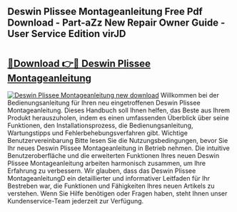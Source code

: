 ## Deswin Plissee Montageanleitung Free Pdf Download - Part-aZz New Repair Owner Guide - User Service Edition virJD

# <h2><a href="http://df8ahkr.blite.top/?on=Deswin+Plissee+Montageanleitung">🔗Download 👉🔴 Deswin Plissee Montageanleitung</a></h2>

[![Deswin Plissee Montageanleitung new download](https://i.imgur.com/lujVjoI.png)](http://df8ahkr.blite.top/?on=Deswin+Plissee+Montageanleitung)
Willkommen bei der Bedienungsanleitung für Ihren neu eingetroffenen Deswin Plissee Montageanleitung. Dieses Handbuch soll Ihnen helfen, das Beste aus Ihrem Produkt herauszuholen, indem es einen umfassenden Überblick über seine Funktionen, den Installationsprozess, die Bedienungsanleitung, Wartungstipps und Fehlerbehebungsverfahren gibt. Wichtige Benutzervereinbarung Bitte lesen Sie die Nutzungsbedingungen, bevor Sie Ihr neues Deswin Plissee Montageanleitung in Betrieb nehmen. Die intuitive Benutzeroberfläche und die erweiterten Funktionen Ihres neuen Deswin Plissee Montageanleitung arbeiten harmonisch zusammen, um Ihre Erfahrung zu verbessern. Wir glauben, dass das Deswin Plissee MontageanleitungD ein detaillierter und informativer Leitfaden für Ihr Bestreben war, die Funktionen und Fähigkeiten Ihres neuen Artikels zu verstehen. Wenn Sie Hilfe benötigen oder Fragen haben, steht Ihnen unser Kundenservice-Team jederzeit zur Verfügung.
